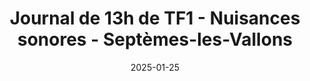 ---
layout: default
date: 2025-01-25
img: 
category: info
title: "Journal de 13h de TF1 - Nuisances sonores - Septèmes-les-Vallons" 
description: "Pour visionner cette vidéo, veuillez désactiver votre bloqueur de publicité."
tags: "presse"
tag_url: "/presse/"
button_name: Revoir en replay
doclink: "https://www.tf1info.fr/sante/videos/video-nuisances-trop-de-bruit-dans-notre-quotidien-4963-2346296.html"

---